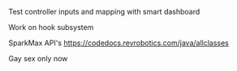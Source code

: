 Test controller inputs and mapping with smart dashboard

Work on hook subsystem

SparkMax API's https://codedocs.revrobotics.com/java/allclasses

Gay sex only now